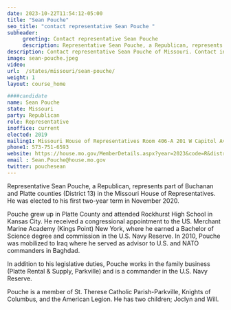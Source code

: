 ```yaml
---
date: 2023-10-22T11:54:12-05:00
title: "Sean Pouche"
seo_title: "contact representative Sean Pouche "
subheader:
     greeting: Contact representative Sean Pouche
     description: Representative Sean Pouche, a Republican, represents part of Buchanan and Platte counties (District 13) in the Missouri House of Representatives. He was elected to his first two-year term in November 2020.
description: Contact representative Sean Pouche of Missouri. Contact information for Sean Pouche includes email address, phone number, and mailing address.
image: sean-pouche.jpeg
video:
url:  /states/missouri/sean-pouche/
weight: 1
layout: course_home

####candidate
name: Sean Pouche
state: Missouri
party: Republican
role: Representative
inoffice: current
elected: 2019
mailing1: Missouri House of Representatives Room 406-A 201 W Capitol Ave Jefferson City, MO 65101
phone1: 573-751-6593
website: https://house.mo.gov/MemberDetails.aspx?year=2023&code=R&district=013/
email : Sean.Pouche@house.mo.gov
twitter: pouchesean
---
```


Representative Sean Pouche, a Republican, represents part of Buchanan and Platte counties (District 13) in the Missouri House of Representatives. He was elected to his first two-year term in November 2020.

Pouche grew up in Platte County and attended Rockhurst High School in Kansas City. He received a congressional appointment to the US. Merchant Marine Academy (Kings Point) New York, where he earned a Bachelor of Science degree and commission in the U.S. Navy Reserve. In 2010, Pouche was mobilized to Iraq where he served as advisor to U.S. and NATO commanders in Baghdad.

In addition to his legislative duties, Pouche works in the family business (Platte Rental & Supply, Parkville) and is a commander in the U.S. Navy Reserve.

Pouche is a member of St. Therese Catholic Parish-Parkville, Knights of Columbus, and the American Legion. He has two children; Joclyn and Will.
